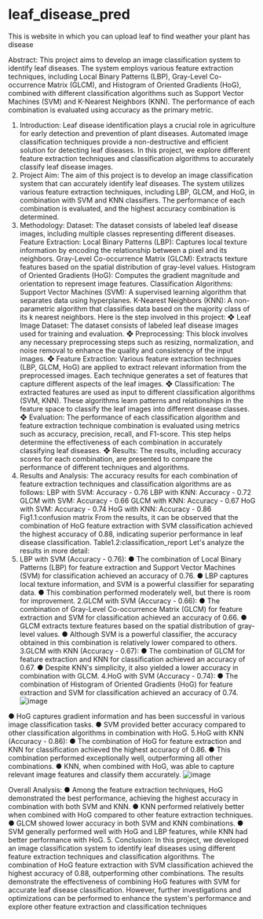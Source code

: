 # leaf_disease_pred
This is website in which you can upload leaf to find weather your plant has disease 





Abstract:
This project aims to develop an image classification system to identify leaf
diseases. The system employs various feature extraction techniques,
including Local Binary Patterns (LBP), Gray-Level Co-occurrence Matrix
(GLCM), and Histogram of Oriented Gradients (HoG), combined with
different classification algorithms such as Support Vector Machines (SVM)
and K-Nearest Neighbors (KNN). The performance of each combination is
evaluated using accuracy as the primary metric.
1. Introduction:
Leaf disease identification plays a crucial role in agriculture for early
detection and prevention of plant diseases. Automated image classification
techniques provide a non-destructive and efficient solution for detecting leaf
diseases. In this project, we explore different feature extraction techniques
and classification algorithms to accurately classify leaf disease images.
2. Project Aim:
The aim of this project is to develop an image classification system that can
accurately identify leaf diseases. The system utilizes various feature
extraction techniques, including LBP, GLCM, and HoG, in combination with
SVM and KNN classifiers. The performance of each combination is
evaluated, and the highest accuracy combination is determined.
3. Methodology:
Dataset: The dataset consists of labeled leaf disease images, including
multiple classes representing different diseases.
Feature Extraction:
Local Binary Patterns (LBP): Captures local texture information by
encoding the relationship between a pixel and its neighbors.
Gray-Level Co-occurrence Matrix (GLCM): Extracts texture features
based on the spatial distribution of gray-level values.
Histogram of Oriented Gradients (HoG): Computes the gradient
magnitude and orientation to represent image features.
Classification Algorithms:
Support Vector Machines (SVM): A supervised learning algorithm that
separates data using hyperplanes.
K-Nearest Neighbors (KNN): A non-parametric algorithm that classifies
data based on the majority class of its k nearest neighbors.
Here is the step involved in this project:
❖ Leaf Image Dataset: The dataset consists of labeled leaf disease
images used for training and evaluation.
❖ Preprocessing: This block involves any necessary preprocessing
steps such as resizing, normalization, and noise removal to
enhance the quality and consistency of the input images.
❖ Feature Extraction: Various feature extraction techniques (LBP,
GLCM, HoG) are applied to extract relevant information from the
preprocessed images. Each technique generates a set of
features that capture different aspects of the leaf images.
❖ Classification: The extracted features are used as input to
different classification algorithms (SVM, KNN). These algorithms
learn patterns and relationships in the feature space to classify
the leaf images into different disease classes.
❖ Evaluation: The performance of each classification algorithm and
feature extraction technique combination is evaluated using
metrics such as accuracy, precision, recall, and F1-score. This
step helps determine the effectiveness of each combination in
accurately classifying leaf diseases.
❖ Results: The results, including accuracy scores for each
combination, are presented to compare the performance of
different techniques and algorithms.
4. Results and Analysis:
The accuracy results for each combination of feature extraction techniques
and classification algorithms are as follows:
LBP with SVM: Accuracy - 0.76
LBP with KNN: Accuracy - 0.72
GLCM with SVM: Accuracy - 0.66
GLCM with KNN: Accuracy - 0.67
HoG with SVM: Accuracy - 0.74
HoG with KNN: Accuracy - 0.86
Fig1.1:confusion matrix
From the results, it can be observed that the combination of HoG feature
extraction with SVM classification achieved the highest accuracy of 0.88,
indicating superior performance in leaf disease classification.
Table1.2:classification_report
Let's analyze the results in more detail:
1. LBP with SVM (Accuracy - 0.76):
● The combination of Local Binary Patterns (LBP) for feature extraction
and Support Vector Machines (SVM) for classification achieved an
accuracy of 0.76.
● LBP captures local texture information, and SVM is a powerful
classifier for separating data.
● This combination performed moderately well, but there is room for
improvement.
2.GLCM with SVM (Accuracy - 0.66):
● The combination of Gray-Level Co-occurrence Matrix (GLCM) for
feature extraction and SVM for classification achieved an accuracy of
0.66.
● GLCM extracts texture features based on the spatial distribution of
gray-level values.
● Although SVM is a powerful classifier, the accuracy obtained in this
combination is relatively lower compared to others.
3.GLCM with KNN (Accuracy - 0.67):
● The combination of GLCM for feature extraction and KNN for
classification achieved an accuracy of 0.67.
● Despite KNN's simplicity, it also yielded a lower accuracy in
combination with GLCM.
4.HoG with SVM (Accuracy - 0.74):
● The combination of Histogram of Oriented Gradients (HoG) for
feature extraction and SVM for classification achieved an accuracy of
0.74.
   ![image](https://github.com/krishnakumarbhat/leaf_disease_pred/assets/79183768/2a875943-2481-4771-8ff9-0c095c2dc6af)

● HoG captures gradient information and has been successful in
various image classification tasks.
● SVM provided better accuracy compared to other classification
algorithms in combination with HoG.
5.HoG with KNN (Accuracy - 0.86):
● The combination of HoG for feature extraction and KNN for
classification achieved the highest accuracy of 0.86.
● This combination performed exceptionally well, outperforming all
other combinations.
● KNN, when combined with HoG, was able to capture relevant image
features and classify them accurately.
![image](https://github.com/krishnakumarbhat/leaf_disease_pred/assets/79183768/e40552f7-87b8-48b1-9de2-308e35d063b9)

Overall Analysis:
● Among the feature extraction techniques, HoG demonstrated the best
performance, achieving the highest accuracy in combination with both
SVM and KNN.
● KNN performed relatively better when combined with HoG compared
to other feature extraction techniques.
● GLCM showed lower accuracy in both SVM and KNN combinations.
● SVM generally performed well with HoG and LBP features, while
KNN had better performance with HoG.
5. Conclusion:
In this project, we developed an image classification system to identify leaf
diseases using different feature extraction techniques and classification
algorithms. The combination of HoG feature extraction with SVM
classification achieved the highest accuracy of 0.88, outperforming other
combinations. The results demonstrate the effectiveness of combining HoG
features with SVM for accurate leaf disease classification. However, further
investigations and optimizations can be performed to enhance the system's
performance and explore other feature extraction and classification
techniques
